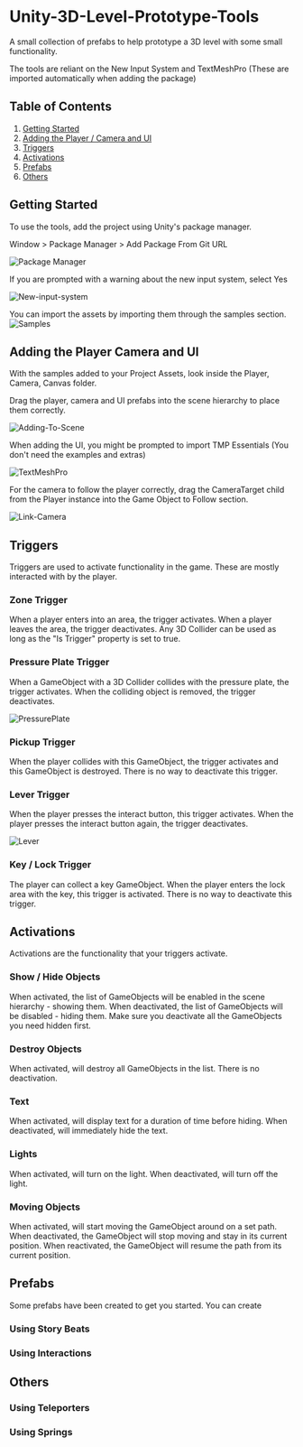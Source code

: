 # Unity-3D-Level-Prototype-Tools
A small collection of prefabs to help prototype a 3D level with some small functionality.

The tools are reliant on the New Input System and TextMeshPro (These are imported automatically when adding the package)


## Table of Contents
1. [Getting Started](#getting-started)
2. [Adding the Player / Camera and UI](#adding-the-player-camera-and-ui)
3. [Triggers](#triggers)
4. [Activations](#activations)
5. [Prefabs](#prefabs)
6. [Others](#others)



## Getting Started
To use the tools, add the project using Unity's package manager.

Window > Package Manager > Add Package From Git URL

![Package Manager](https://user-images.githubusercontent.com/34044928/144337933-f6b1ef4a-d179-42ce-b717-7ea30f53a5ee.png)

If you are prompted with a warning about the new input system, select Yes

![New-input-system](https://user-images.githubusercontent.com/34044928/144338031-2c8a2d36-c317-41aa-9270-b310f3d21bfc.png)

You can import the assets by importing them through the samples section.
![Samples](https://user-images.githubusercontent.com/34044928/205382819-25ca1f84-d838-4a01-b852-80dd037c6dc5.png)


## Adding the Player Camera and UI
With the samples added to your Project Assets, look inside the Player, Camera, Canvas folder.

Drag the player, camera and UI prefabs into the scene hierarchy to place them correctly.

![Adding-To-Scene](https://user-images.githubusercontent.com/34044928/205383717-884e9b2c-e149-42df-aad4-745651354a2a.png)


When adding the UI, you might be prompted to import TMP Essentials (You don't need the examples and extras)

![TextMeshPro](https://user-images.githubusercontent.com/34044928/144338444-cf268af6-85e2-4edf-a942-8bc81b0cc6e7.png)

For the camera to follow the player correctly, drag the CameraTarget child from the Player instance into the Game Object to Follow section.

![Link-Camera](https://user-images.githubusercontent.com/34044928/205384393-58ce044e-9193-4604-b990-692a002021b2.png)


## Triggers
Triggers are used to activate functionality in the game. These are mostly interacted with by the player.

### Zone Trigger
When a player enters into an area, the trigger activates. When a player leaves the area, the trigger deactivates. Any 3D Collider can be used as long as the "Is Trigger" property is set to true. 

### Pressure Plate Trigger
When a GameObject with a 3D Collider collides with the pressure plate, the trigger activates. When the colliding object is removed, the trigger deactivates.

![PressurePlate](https://user-images.githubusercontent.com/34044928/147014740-c2158d97-4fa5-44cc-b28e-c705c29188b1.gif)

### Pickup Trigger
When the player collides with this GameObject, the trigger activates and this GameObject is destroyed. There is no way to deactivate this trigger.

### Lever Trigger
When the player presses the interact button, this trigger activates. When the player presses the interact button again, the trigger deactivates.

![Lever](https://user-images.githubusercontent.com/34044928/147014436-45d3e111-6aa5-4b66-8de3-8cdbbecfa1eb.gif)

### Key / Lock Trigger
The player can collect a key GameObject. When the player enters the lock area with the key, this trigger is activated. There is no way to deactivate this trigger.





## Activations
Activations are the functionality that your triggers activate.

### Show / Hide Objects
When activated, the list of GameObjects will be enabled in the scene hierarchy - showing them. When deactivated, the list of GameObjects will be disabled - hiding them. Make sure you deactivate all the GameObjects you need hidden first.

### Destroy Objects
When activated, will destroy all GameObjects in the list. There is no deactivation. 

### Text
When activated, will display text for a duration of time before hiding. When deactivated, will immediately hide the text.

### Lights
When activated, will turn on the light. When deactivated, will turn off the light.

### Moving Objects
When activated, will start moving the GameObject around on a set path. When deactivated, the GameObject will stop moving and stay in its current position. When reactivated, the GameObject will resume the path from its current position. 

## Prefabs
Some prefabs have been created to get you started. You can create 

### Using Story Beats


### Using Interactions




## Others

### Using Teleporters

### Using Springs
